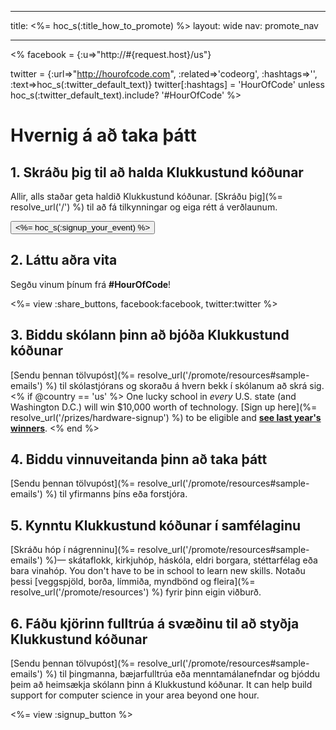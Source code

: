 * * *

title: <%= hoc_s(:title_how_to_promote) %> layout: wide nav: promote_nav

* * *

<% facebook = {:u=>"http://#{request.host}/us"}

twitter = {:url=>"http://hourofcode.com", :related=>'codeorg', :hashtags=>'', :text=>hoc_s(:twitter_default_text)} twitter[:hashtags] = 'HourOfCode' unless hoc_s(:twitter_default_text).include? '#HourOfCode' %>

# Hvernig á að taka þátt

## 1. Skráðu þig til að halda Klukkustund kóðunar

Allir, alls staðar geta haldið Klukkustund kóðunar. [Skráðu þig](%= resolve_url('/') %) til að fá tilkynningar og eiga rétt á verðlaunum.   


[<button><%= hoc_s(:signup_your_event) %></button>](<%= resolve_url('/') %>)

## 2. Láttu aðra vita

Segðu vinum þínum frá **#HourOfCode**!

<%= view :share_buttons, facebook:facebook, twitter:twitter %>

## 3. Biddu skólann þinn að bjóða Klukkustund kóðunar

[Sendu þennan tölvupóst](%= resolve_url('/promote/resources#sample-emails') %) til skólastjórans og skoraðu á hvern bekk í skólanum að skrá sig. <% if @country == 'us' %> One lucky school in *every* U.S. state (and Washington D.C.) will win $10,000 worth of technology. [Sign up here](%= resolve_url('/prizes/hardware-signup') %) to be eligible and [**see last year's winners**](http://codeorg.tumblr.com/post/104109522378/prize-winners). <% end %>

## 4. Biddu vinnuveitanda þinn að taka þátt

[Sendu þennan tölvupóst](%= resolve_url('/promote/resources#sample-emails') %) til yfirmanns þíns eða forstjóra.

## 5. Kynntu Klukkustund kóðunar í samfélaginu

[Skráðu hóp í nágrenninu](%= resolve_url('/promote/resources#sample-emails') %)— skátaflokk, kirkjuhóp, háskóla, eldri borgara, stéttarfélag eða bara vinahóp. You don't have to be in school to learn new skills. Notaðu þessi [veggspjöld, borða, límmiða, myndbönd og fleira](%= resolve_url('/promote/resources') %) fyrir þinn eigin viðburð.

## 6. Fáðu kjörinn fulltrúa á svæðinu til að styðja Klukkustund kóðunar

[Sendu þennan tölvupóst](%= resolve_url('/promote/resources#sample-emails') %) til þingmanna, bæjarfulltrúa eða menntamálanefndar og bjóddu þeim að heimsækja skólann þinn á Klukkustund kóðunar. It can help build support for computer science in your area beyond one hour.

<%= view :signup_button %>